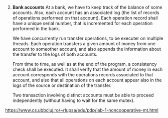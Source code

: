 2. **Bank accounts**
   At a bank, we have to keep track of the balance of some accounts. Also, each account has an associated log (the list of records of operations performed on that account). Each operation record shall have a unique serial number, that is incremented for each operation performed in the bank.

   We have concurrently run transfer operations, to be executer on multiple threads. Each operation transfers a given amount of money from one account to someother account, and also appends the information about the transfer to the logs of both accounts.

   From time to time, as well as at the end of the program, a consistency check shall be executed. It shall verify that the amount of money in each account corresponds with the operations records associated to that account, and also that all operations on each account appear also in the logs of the source or destination of the transfer.

   Two transaction involving distinct accounts must be able to proceed independently (without having to wait for the same mutex).

https://www.cs.ubbcluj.ro/~rlupsa/edu/pdp/lab-1-noncooperative-mt.html
